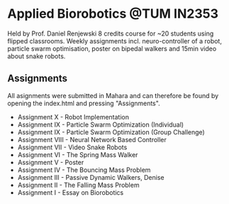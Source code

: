 # Applied Biorobotics @TUM IN2353
Held by Prof. Daniel Renjewski 
8 credits course for ~20 students using flipped classrooms. Weekly assignments incl. neuro-controller of a robot, particle swarm optimisation, poster on bipedal walkers and 15min video about snake robots.

## Assignments
All asignments were submitted in Mahara and can therefore be found by opening the index.html and pressing "Assignments".
* Assignment X - Robot Implementation
* Assignment IX - Particle Swarm Optimization (Individual)
* Assignment IX - Particle Swarm Optimization (Group Challenge)
* Assignment VIII - Neural Network Based Controller
* Assignment VII - Video Snake Robots
* Assignment VI - The Spring Mass Walker
* Assignment V - Poster
* Assignment IV - The Bouncing Mass Problem
* Assignment III - Passive Dynamic Walkers, Denise
* Assignment II - The Falling Mass Problem
* Assignment I - Essay on Biorobotics

